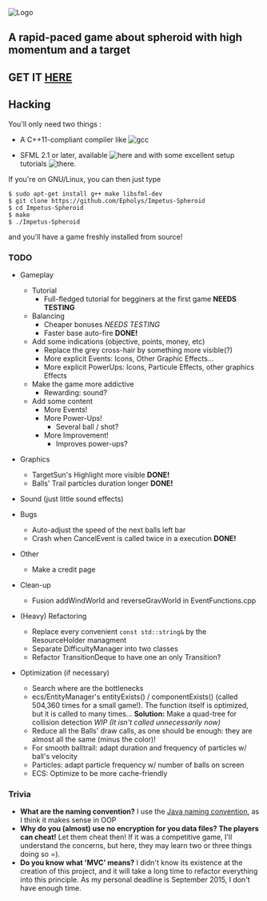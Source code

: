 
![Logo](../master/media/images/logo.png)

## A rapid-paced game about spheroid with high momentum and a target

## GET IT [HERE](http://epholys.itch.io/impetus-spheroid)

## Hacking

You'll only need two things :

* A C++11-compliant compiler like ![gcc](https://gcc.gnu.org/)

* SFML 2.1 or later, available ![here](http://www.sfml-dev.org/download/sfml/2.1/) and with some excellent setup tutorials ![there](http://www.sfml-dev.org/tutorials/2.1/).

If you're on GNU/Linux, you can then just type 

```
$ sudo apt-get install g++ make libsfml-dev
$ git clone https://github.com/Epholys/Impetus-Spheroid
$ cd Impetus-Spheroid
$ make
$ ./Impetus-Spheroid
```

and you'll have a game freshly installed from source!

### TODO

* Gameplay
  * Tutorial
  	* Full-fledged tutorial for begginers at the first game __NEEDS TESTING__
  * Balancing
  	* Cheaper bonuses _NEEDS TESTING_
	* Faster base auto-fire __DONE!__
  * Add some indications (objective, points, money, etc)
	* Replace the grey cross-hair by something more visible(?)
	* More explicit Events: Icons, Other Graphic Effects... 
	* More explicit PowerUps: Icons, Particule Effects, other graphics Effects
  * Make the game more addictive
	* Rewarding: sound?
  * Add some content
  	* More Events!
	* More Power-Ups!
	  * Several ball / shot?
	* More Improvement!
	  * Improves power-ups?

* Graphics
  * TargetSun's Highlight more visible __DONE!__
  * Balls' Trail particles duration longer __DONE!__
  
* Sound (just little sound effects)

* Bugs
  * Auto-adjust the speed of the next balls left bar
  * Crash when CancelEvent is called twice in a execution __DONE!__

* Other
  * Make a credit page

* Clean-up
  * Fusion addWindWorld and reverseGravWorld in EventFunctions.cpp

* (Heavy) Refactoring
  * Replace every convenient ```const std::string&``` by the ResourceHolder managment
  * Separate DifficultyManager into two classes
  * Refactor TransitionDeque to have one an only Transition?
	
* Optimization (if necessary)
  * Search where are the bottlenecks
  * ecs/EntityManager's entityExists() / componentExists() (called 504,360 times for a small game!).
The function itself is optimized, but it is called to many times...
**Solution:** Make a quad-tree for collision detection _WIP (It isn't called unnecessarily now)_
  * Reduce all the Balls' draw calls, as one should be enough: they are almost all the same (minus the color)!
  * For smooth balltrail: adapt duration and frequency of particles w/ ball's velocity
  * Particles: adapt particle frequency w/ number of balls on screen
  * ECS: Optimize to be more cache-friendly

### Trivia
* __What are the naming convention?__ I use the [Java naming convention](https://en.wikipedia.org/wiki/Naming_convention_%28programming%29#Java), as I think it makes sense in OOP
* __Why do you (almost) use no encryption for you data files? The players can cheat!__ Let them cheat then! If it was a competitive game, I'll understand the concerns, but here, they may learn two or three things doing so =).
* __Do you know what 'MVC' means?__ I didn't know its existence at the creation of this project, and it will take a long time to refactor everything into this principle. As my personal deadline is September 2015, I don't have enough time.
